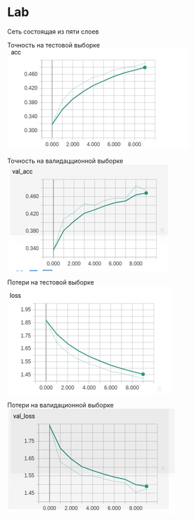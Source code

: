 # Lab

Сеть состоящая из пяти слоев 

Точность на тестовой выборке
![acc](https://github.com/Michael-99/Lab/raw/screenshots/_X4wNwwMc88.png "Точность на тестовой выборке") 


Точность на валидацционной выборке
![val-acc](https://github.com/Michael-99/Lab/raw/screenshots/CwOzsF6-Q64.jpg "Точность на валидацционной выборке")


Потери на тестовой выборке
![loss](https://github.com/Michael-99/Lab/raw/screenshots/QtgG93UmjCo.jpg "Потери на тестовой выборке")


Потери на валидационной выборке
![val-loss](https://github.com/Michael-99/Lab/raw/screenshots/VgjV8WYTID4.jpg "Потери на валидационной выборке")
